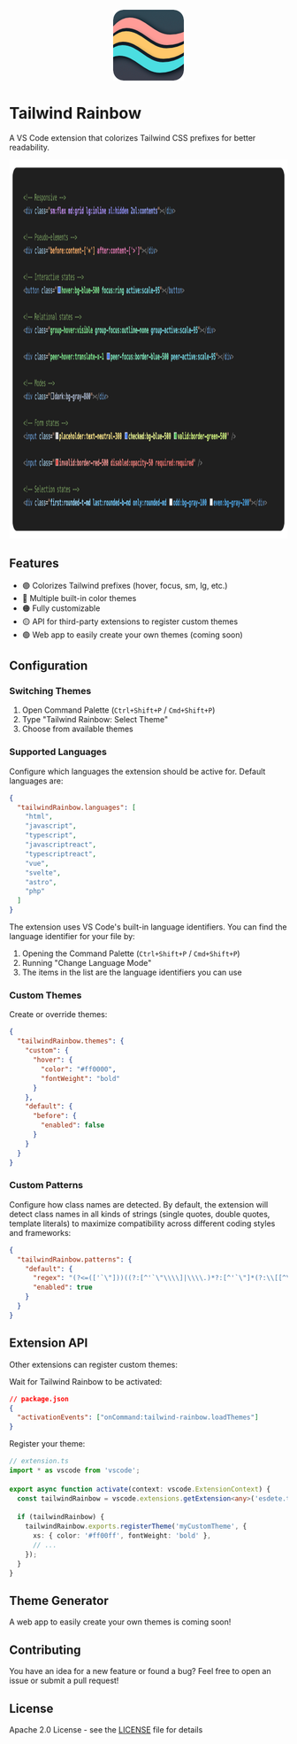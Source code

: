 <p align="center">
  <img width="128" height="128" src="https://github.com/esdete2/tailwind-rainbow/blob/main/images/icon.png?raw=true">
</p>

# Tailwind Rainbow

A VS Code extension that colorizes Tailwind CSS prefixes for better readability.

<p align="center">
  <img width="1200" height="685" src="https://github.com/esdete2/tailwind-rainbow/blob/main/images/example.png?raw=true">
</p>

## Features

- 🟣 Colorizes Tailwind prefixes (hover, focus, sm, lg, etc.)
- 🔵 Multiple built-in color themes
- 🟠 Fully customizable
- 🟡​ API for third-party extensions to register custom themes
- 🟢 Web app to easily create your own themes (coming soon)

## Configuration

### Switching Themes

1. Open Command Palette (`Ctrl+Shift+P` / `Cmd+Shift+P`)
2. Type "Tailwind Rainbow: Select Theme"
3. Choose from available themes

### Supported Languages

Configure which languages the extension should be active for. Default languages are:

```json
{
  "tailwindRainbow.languages": [
    "html",
    "javascript",
    "typescript",
    "javascriptreact",
    "typescriptreact",
    "vue",
    "svelte",
    "astro",
    "php"
  ]
}
```

The extension uses VS Code's built-in language identifiers. You can find the language identifier for your file by:

1. Opening the Command Palette (`Ctrl+Shift+P` / `Cmd+Shift+P`)
2. Running "Change Language Mode"
3. The items in the list are the language identifiers you can use

### Custom Themes

Create or override themes:

```json
{
  "tailwindRainbow.themes": {
    "custom": {
      "hover": {
        "color": "#ff0000",
        "fontWeight": "bold"
      }
    },
    "default": {
      "before": {
        "enabled": false
      }
    }
  }
}
```

### Custom Patterns

Configure how class names are detected. By default, the extension will detect class names in all kinds of strings (single quotes, double quotes, template literals) to maximize compatibility across different coding styles and frameworks:

```json
{
  "tailwindRainbow.patterns": {
    "default": {
      "regex": "(?<=(['`\"]))((?:[^'`\"\\\\]|\\\\.)*?:[^'`\"]*(?:\\[[^\\]]*\\][^'`\"]*)*?)(?<!\\\\)(?=\\1)",
      "enabled": true
    }
  }
}
```

## Extension API

Other extensions can register custom themes:

Wait for Tailwind Rainbow to be activated:

```json
// package.json
{
  "activationEvents": ["onCommand:tailwind-rainbow.loadThemes"]
}
```

Register your theme:

```ts
// extension.ts
import * as vscode from 'vscode';

export async function activate(context: vscode.ExtensionContext) {
  const tailwindRainbow = vscode.extensions.getExtension<any>('esdete.tailwind-rainbow');

  if (tailwindRainbow) {
    tailwindRainbow.exports.registerTheme('myCustomTheme', {
      xs: { color: '#ff00ff', fontWeight: 'bold' },
      // ...
    });
  }
}
```

## Theme Generator

A web app to easily create your own themes is coming soon!

## Contributing

You have an idea for a new feature or found a bug? Feel free to open an issue or submit a pull request!

## License

Apache 2.0 License - see the [LICENSE](LICENSE) file for details

